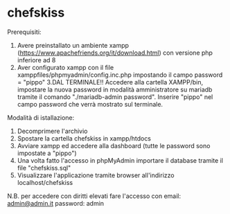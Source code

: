 # chefskiss

Prerequisiti:
1. Avere preinstallato un ambiente xampp (https://www.apachefriends.org/it/download.html) con versione php inferiore ad 8
2. Aver configurato xampp con il file xamppfiles/phpmyadmin/config.inc.php impostando il campo password = "pippo"
3.DAL TERMINALE!! Accedere alla cartella XAMPP/bin, impostare la nuova password in modalità amministratore su mariadb tramite il comando "./mariadb-admin password". Inserire "pippo" nel campo password che verrà mostrato sul terminale.


Modalità di istallazione:
1. Decomprimere l'archivio 
2. Spostare la cartella chefskiss in xampp/htdocs
3. Avviare xampp ed accedere alla dashboard (tutte le password sono impostate a "pippo")
4. Una volta fatto l'accesso in phpMyAdmin importare il database tramite il file "chefskiss.sql"
5. Visualizzare l'applicazione tramite browser all'indirizzo localhost/chefskiss


N.B. per accedere con diritti elevati fare l'accesso con email: admin@admin.it password: admin
